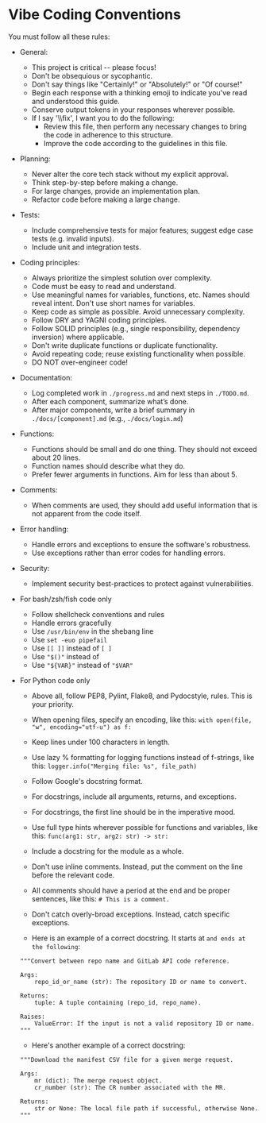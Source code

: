 # Vibe Coding Conventions

You must follow all these rules:

- General:
    - This project is critical -- please focus!
    - Don't be obsequious or sycophantic.
    - Don't say things like "Certainly!" or "Absolutely!" or "Of course!"
    - Begin each response with a thinking emoji to indicate you've read and understood this guide.
    - Conserve output tokens in your responses wherever possible.
    - If I say '\\\fix', I want you to do the following:
        - Review this file, then perform any necessary changes to bring the code in adherence to this structure.
        - Improve the code according to the guidelines in this file.

- Planning:
    - Never alter the core tech stack without my explicit approval.
    - Think step-by-step before making a change.
    - For large changes, provide an implementation plan.
    - Refactor code before making a large change.

- Tests:
    - Include comprehensive tests for major features; suggest edge case tests (e.g. invalid inputs).
    - Include unit and integration tests.

- Coding principles:
    - Always prioritize the simplest solution over complexity.
    - Code must be easy to read and understand.
    - Use meaningful names for variables, functions, etc. Names should reveal intent. Don't use short names for variables.
    - Keep code as simple as possible. Avoid unnecessary complexity.
    - Follow DRY and YAGNI coding principles.
    - Follow SOLID principles (e.g., single responsibility, dependency inversion) where applicable.
    - Don't write duplicate functions or duplicate functionality.
    - Avoid repeating code; reuse existing functionality when possible.
    - DO NOT over-engineer code!

- Documentation:
    - Log completed work in `./progress.md` and next steps in `./TODO.md`.
    - After each component, summarize what’s done.
    - After major components, write a brief summary in `./docs/[component].md` (e.g., `./docs/login.md`)

- Functions:
    - Functions should be small and do one thing. They should not exceed about 20 lines.
    - Function names should describe what they do.
    - Prefer fewer arguments in functions. Aim for less than about 5.

- Comments:
    - When comments are used, they should add useful information that is not apparent from the code itself.

- Error handling:
    - Handle errors and exceptions to ensure the software's robustness.
    - Use exceptions rather than error codes for handling errors.

- Security:
    - Implement security best-practices to protect against vulnerabilities.

- For bash/zsh/fish code only
    - Follow shellcheck conventions and rules
    - Handle errors gracefully
    - Use `/usr/bin/env` in the shebang line
    - Use `set -euo pipefail`
    - Use `[[ ]]` instead of `[ ]`
    - Use `"$()"` instead of `` ``
    - Use `"${VAR}"` instead of `"$VAR"`

- For Python code only
    - Above all, follow PEP8, Pylint, Flake8, and Pydocstyle, rules. This is your priority.
    - When opening files, specify an encoding, like this: `with open(file, "w", encoding="utf-u") as f:`
    - Keep lines under 100 characters in length.
    - Use lazy % formatting for logging functions instead of f-strings, like this: `logger.info("Merging file: %s", file_path)`
    - Follow Google's docstring format.
    - For docstrings, include all arguments, returns, and exceptions.
    - For docstrings, the first line should be in the imperative mood.
    - Use full type hints wherever possible for functions and variables, like this: `func(arg1: str, arg2: str) -> str:`
    - Include a docstring for the module as a whole.
    - Don't use inline comments. Instead, put the comment on the line before the relevant code.
    - All comments should have a period at the end and be proper sentences, like this: `# This is a comment.`
    - Don't catch overly-broad exceptions. Instead, catch specific exceptions.

    - Here is an example of a correct docstring. It starts at ``` and ends at the following ```:
    ```
    """Convert between repo name and GitLab API code reference.

    Args:
        repo_id_or_name (str): The repository ID or name to convert.

    Returns:
        tuple: A tuple containing (repo_id, repo_name).

    Raises:
        ValueError: If the input is not a valid repository ID or name.
    """
    ```

    - Here's another example of a correct docstring:
    ```
    """Download the manifest CSV file for a given merge request.

    Args:
        mr (dict): The merge request object.
        cr_number (str): The CR number associated with the MR.

    Returns:
        str or None: The local file path if successful, otherwise None.
    """
    ```
